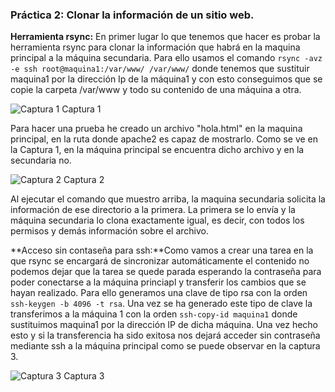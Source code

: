 ### Práctica 2: Clonar la información de un sitio web.

**Herramienta rsync:** En primer lugar lo que tenemos que hacer es probar la herramienta rsync para clonar la información que habrá en la maquina principal a la máquina secundaria. Para ello usamos el comando `rsync -avz -e ssh root@maquina1:/var/www/ /var/www/` donde tenemos que sustituir maquina1 por la dirección Ip de la máquina1 y con esto conseguimos que se copie la carpeta /var/www y todo su contenido de una máquina a otra. 

![Captura 1](http://i.imgur.com/wr83Xv4.jpg "Captura 1")
Captura 1

Para hacer una prueba he creado un archivo "hola.html" en la maquina principal, en la ruta donde apache2 es capaz de mostrarlo. Como se ve en la Captura 1, en la máquina principal se encuentra dicho archivo y en la secundaria no.

![Captura 2](http://i.imgur.com/Bl87ALt.jpg "Captura 2")
Captura 2

Al ejecutar el comando que muestro arriba, la maquina secundaria solicita la información de ese directorio a la primera. La primera se lo envía y la máquina secundaria lo clona exactamente igual, es decir, con todos los permisos y demás información sobre el archivo.

**Acceso sin contaseña para ssh:**Como vamos a crear una tarea en la que rsync se encargará de sincronizar automáticamente el contenido no podemos dejar que la tarea se quede parada esperando la contraseña para poder conectarse a la máquina princiapl y transferir los cambios que se hayan realizado. Para ello generamos una clave de tipo rsa con la orden `ssh-keygen -b 4096 -t rsa`. Una vez se ha generado este tipo de clave la transferimos a la máquina 1 con la orden `ssh-copy-id maquina1` donde sustituimos maquina1 por la dirección IP de dicha máquina. Una vez hecho esto y si la transferencia ha sido exitosa nos dejará acceder sin contraseña mediante ssh a la máquina principal como se puede observar en la captura 3.

![Captura 3](http://i.imgur.com/6mWQcf0.jpg "Captura 3")
Captura 3